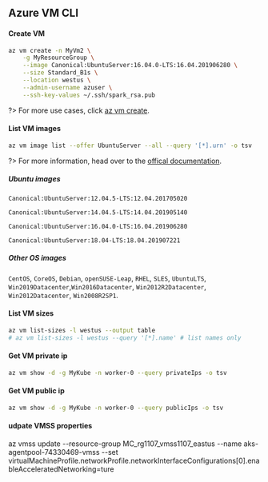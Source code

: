 ## Azure VM CLI

#### Create VM

```bash
az vm create -n MyVm2 \
    -g MyResourceGroup \
    --image Canonical:UbuntuServer:16.04.0-LTS:16.04.201906280 \
    --size Standard_B1s \
    --location westus \
    --admin-username azuser \
    --ssh-key-values ~/.ssh/spark_rsa.pub
```

?> For more use cases, click [az vm create](https://docs.microsoft.com/en-us/cli/azure/vm?view=azure-cli-latest#az-vm-create).


#### List VM images
```bash
az vm image list --offer UbuntuServer --all --query '[*].urn' -o tsv
```

?> For more information, head over to the [offical documentation](https://docs.microsoft.com/en-us/azure/virtual-machines/linux/cli-ps-findimage).


##### Ubuntu images

`Canonical:UbuntuServer:12.04.5-LTS:12.04.201705020`

`Canonical:UbuntuServer:14.04.5-LTS:14.04.201905140`

`Canonical:UbuntuServer:16.04.0-LTS:16.04.201906280`

`Canonical:UbuntuServer:18.04-LTS:18.04.201907221`

##### Other OS images
`CentOS`, `CoreOS`, `Debian`, `openSUSE-Leap`, `RHEL`, `SLES`, `UbuntuLTS`, `Win2019Datacenter`,`Win2016Datacenter`, `Win2012R2Datacenter`, `Win2012Datacenter`, `Win2008R2SP1`.   

#### List VM sizes
```bash
az vm list-sizes -l westus --output table 
# az vm list-sizes -l westus --query '[*].name' # list names only
```

#### Get VM private ip
```bash
az vm show -d -g MyKube -n worker-0 --query privateIps -o tsv
```

#### Get VM public ip
```bash
az vm show -d -g MyKube -n worker-0 --query publicIps -o tsv
```

#### udpate VMSS properties


az vmss update --resource-group MC_rg1107_vmss1107_eastus --name aks-agentpool-74330469-vmss --set virtualMachineProfile.networkProfile.networkInterfaceConfigurations[0].enableAcceleratedNetworking=ture
